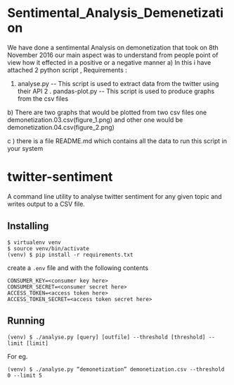 # Sentimental_Analysis_Demenetization
We have done a sentimental Analysis on demonetization that took on 8th November 2016 our main aspect was to understand from people point of view how it effected in a positive or a negative manner
a) In this i have attached 2 python script , Requirements  :
1. analyse.py 
-- This script is used to extract data from the twitter using their API
2 . pandas-plot.py
-- This script is used to produce graphs from the csv files 

 b) There are two graphs that would be plotted from two csv files one demonetization.03.csv(figure_1.png)  and other one would be demonetization.04.csv(figure_2.png)

c ) there is a file README.md which contains all the data to run this script in your system

# twitter-sentiment
A command line utility to analyse twitter sentiment for any given topic and writes output to a CSV file.

## Installing
```
$ virtualenv venv
$ source venv/bin/activate
(venv) $ pip install -r requirements.txt
```
create a `.env` file and with the following contents
```
CONSUMER_KEY=<consumer key here>
CONSUMER_SECRET=<consumer secret here>
ACCESS_TOKEN=<access token here>
ACCESS_TOKEN_SECRET=<access token secret here>
```

## Running
```
(venv) $ ./analyse.py [query] [outfile] --threshold [threshold] --limit [limit]
```
For eg.
```
(venv) $ ./analyse.py “demonetization” demonetization.csv --threshold 0 --limit 5 
```
